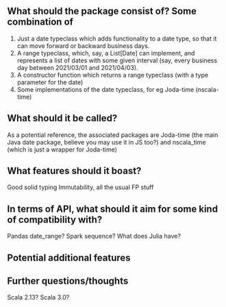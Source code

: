 **What should the package consist of? Some combination of**
-------------------------
1. Just a date typeclass which adds functionality to a date type, so that it can move forward or backward business days.
2. A range typeclass, which, say, a List[Date] can implement, and represents a list of dates with some given interval (say, every business day between 2021/03/01 and 2021/04/03).
3. A constructor function which returns a range typeclass (with a type parameter for the date)
4. Some implementations of the date typeclass, for eg Joda-time (nscala-time)

**What should it be called?**
-------------------------
As a potential reference, the associated packages are Joda-time (the main Java date package, believe you may use it in JS too?) and nscala_time (which is just a wrapper for Joda-time)

**What features should it boast?**
------------------------------
Good solid typing
Immutability, all the usual FP stuff

**In terms of API, what should it aim for some kind of compatibility with?**
------------------------------------------
Pandas date_range?
Spark sequence?
What does Julia have?

**Potential additional features**
---------------------


**Further questions/thoughts**
-----------------
Scala 2.13? Scala 3.0? 

